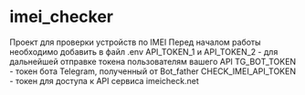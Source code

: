 # imei_checker
Проект для проверки устройств по IMEI
Перед началом работы необходимо добавить в файл .env
API_TOKEN_1 и API_TOKEN_2 - для дальнейшей отправке токена пользователям вашего API
TG_BOT_TOKEN - токен бота Telegram, полученный от Bot_father
CHECK_IMEI_API_TOKEN - токен для доступа к API сервиса imeicheck.net
